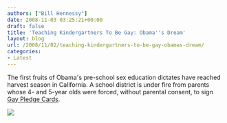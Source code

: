 ```yaml
---
authors: ["Bill Hennessy"]
date: 2008-11-03 03:25:21+00:00
draft: false
title: 'Teaching Kindergartners To Be Gay: Obama''s Dream'
layout: blog
url: /2008/11/02/teaching-kindergartners-to-be-gay-obamas-dream/
categories:
- Latest
---
```


The first fruits of Obama's pre-school sex education dictates have reached harvest season in California. A school district is under fire from parents whose 4- and 5-year olds were forced, without parental consent, to sign [Gay Pledge Cards](https://www.foxnews.com/story/0,2933,445865,00.html).

![](https://www.foxnews.com/images/457948/0_22_pledge_450.jpg)

